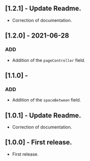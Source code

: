 ## [1.2.1] - Update Readme.
*  Correction of documentation.

## [1.2.0]  - 2021-06-28 #          
### ADD
* Addition of the `pageController` field.

## [1.1.0] - 
### ADD
* Addition of the `spaceBetween` field.

## [1.0.1] - Update Readme.

*  Correction of documentation.

## [1.0.0] - First release.

*  First release.
